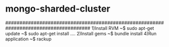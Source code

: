 # mongo-sharded-cluster

######################################################################################
1)Install RVM
  ~$  sudo apt-get update
  ~$  sudo apt-get install ....
2)Install gems
  ~$  bundle install
4)Run application
  ~$ rackup